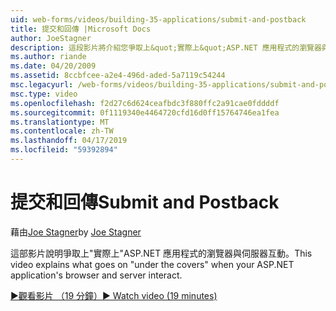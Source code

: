 ```yaml
---
uid: web-forms/videos/building-35-applications/submit-and-postback
title: 提交和回傳 |Microsoft Docs
author: JoeStagner
description: 這段影片將介紹您爭取上&quot;實際上&quot;ASP.NET 應用程式的瀏覽器與伺服器互動。
ms.author: riande
ms.date: 04/20/2009
ms.assetid: 8ccbfcee-a2e4-496d-aded-5a7119c54244
msc.legacyurl: /web-forms/videos/building-35-applications/submit-and-postback
msc.type: video
ms.openlocfilehash: f2d27c6d624ceafbdc3f880ffc2a91cae0fddddf
ms.sourcegitcommit: 0f1119340e4464720cfd16d0ff15764746ea1fea
ms.translationtype: MT
ms.contentlocale: zh-TW
ms.lasthandoff: 04/17/2019
ms.locfileid: "59392894"
---
```

# <a name="submit-and-postback"></a><span data-ttu-id="c40d1-103">提交和回傳</span><span class="sxs-lookup"><span data-stu-id="c40d1-103">Submit and Postback</span></span>

<span data-ttu-id="c40d1-104">藉由[Joe Stagner](https://github.com/JoeStagner)</span><span class="sxs-lookup"><span data-stu-id="c40d1-104">by [Joe Stagner](https://github.com/JoeStagner)</span></span>

<span data-ttu-id="c40d1-105">這部影片說明爭取上&quot;實際上&quot;ASP.NET 應用程式的瀏覽器與伺服器互動。</span><span class="sxs-lookup"><span data-stu-id="c40d1-105">This video explains what goes on &quot;under the covers&quot; when your ASP.NET application's browser and server interact.</span></span>

[<span data-ttu-id="c40d1-106">&#9654;觀看影片 （19 分鐘）</span><span class="sxs-lookup"><span data-stu-id="c40d1-106">&#9654; Watch video (19 minutes)</span></span>](https://channel9.msdn.com/Blogs/ASP-NET-Site-Videos/submit-and-postback)
